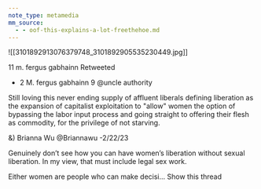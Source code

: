 ```yaml
---
note_type: metamedia
mm_source:
  - - oof-this-explains-a-lot-freethehoe.md
---
```


![[3101892913076379748_3101892905535230449.jpg]]

11 m. fergus gabhainn Retweeted
- 2 M. fergus gabhainn
9 @uncle authority

Still loving this never ending supply of affluent
liberals defining liberation as the expansion of
capitalist exploitation to "allow" women the
option of bypassing the labor input process
and going straight to offering their flesh as
commodity, for the privilege of not starving.

&) Brianna Wu @Briannawu -2/22/23

Genuinely don’t see how you can have women’s
liberation without sexual liberation. In my view,
that must include legal sex work.

Either women are people who can make decisi...
Show this thread

